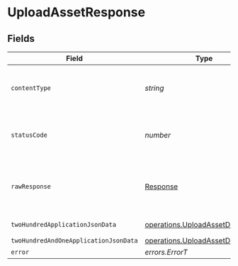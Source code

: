 # UploadAssetResponse


## Fields

| Field                                                                                | Type                                                                                 | Required                                                                             | Description                                                                          |
| ------------------------------------------------------------------------------------ | ------------------------------------------------------------------------------------ | ------------------------------------------------------------------------------------ | ------------------------------------------------------------------------------------ |
| `contentType`                                                                        | *string*                                                                             | :heavy_check_mark:                                                                   | HTTP response content type for this operation                                        |
| `statusCode`                                                                         | *number*                                                                             | :heavy_check_mark:                                                                   | HTTP response status code for this operation                                         |
| `rawResponse`                                                                        | [Response](https://developer.mozilla.org/en-US/docs/Web/API/Response)                | :heavy_check_mark:                                                                   | Raw HTTP response; suitable for custom response parsing                              |
| `twoHundredApplicationJsonData`                                                      | [operations.UploadAssetData](../../models/operations/uploadassetdata.md)             | :heavy_minus_sign:                                                                   | Import in progress                                                                   |
| `twoHundredAndOneApplicationJsonData`                                                | [operations.UploadAssetDataOutput](../../models/operations/uploadassetdataoutput.md) | :heavy_minus_sign:                                                                   | Success                                                                              |
| `error`                                                                              | *errors.ErrorT*                                                                      | :heavy_minus_sign:                                                                   | Error                                                                                |